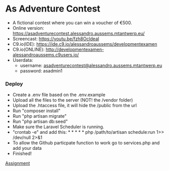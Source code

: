 # As Adventure Contest
- A fictional contest where you can win a voucher of €500.
- Online version: https://asadventurecontest.alessandro.aussems.mtantwerp.eu/
- Screencast: https://youtu.be/fzh8OcldeaI
- C9.io(IDE): https://ide.c9.io/alessandroaussems/developmentexamen
- C9.io(ONLINE): http://developmentexamen-alessandroaussems.c9users.io/
- Userdata:
    - username: asadventurecontest@alessandro.aussems.mtantwerp.eu
    - password: asadmin1
### Deploy
- Create a .env file based on the .env.example
- Upload all the files to the server (NOT! the /vendor folder)
- Upload the .htaccess file, it will hide the /public from the url
- Run "composer install"
- Run "php artisan migrate"
- Run "php artisan db:seed"
- Make sure the Laravel Scheduler is running.
- "crontab -e" and add this: * * * * * php /path/to/artisan schedule:run 1>> /dev/null 2>&amp;1
- To allow the Github particpate function to work go to services.php and add your data
- Finished!

[Assignment](https://github.com/alessandroaussems/DevelopmentExamen/blob/master/opdracht.md)

